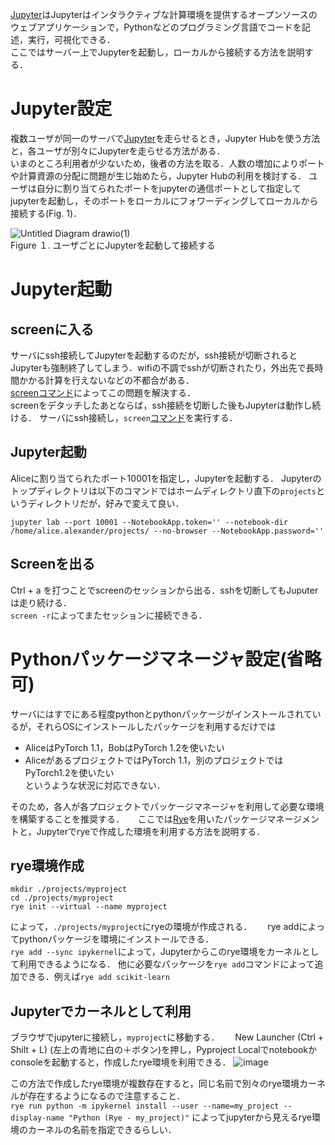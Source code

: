 [Jupyter](https://jupyter.org/)はJupyterはインタラクティブな計算環境を提供するオープンソースのウェブアプリケーションで，Pythonなどのプログラミング言語でコードを記述，実行，可視化できる．  
ここではサーバー上でJupyterを起動し，ローカルから接続する方法を説明する．

# Jupyter設定
複数ユーザが同一のサーバで[Jupyter](https://jupyter.org/)を走らせるとき，Jupyter Hubを使う方法と，各ユーザが別々にJupyterを走らせる方法がある．  
いまのところ利用者が少ないため，後者の方法を取る．人数の増加によりポートや計算資源の分配に問題が生じ始めたら，Jupyter Hubの利用を検討する．
ユーザは自分に割り当てられたポートをjupyterの通信ポートとして指定してjupyterを起動し，そのポートをローカルにフォワーディングしてローカルから接続する(Fig. 1)．

![Untitled Diagram drawio(1)](https://github.com/user-attachments/assets/85bac0bb-7fa0-4de3-9e1d-af6f6cab59c3)  
Figure １. ユーザごとにJupyterを起動して接続する

# Jupyter起動
## screenに入る
サーバにssh接続してJupyterを起動するのだが，ssh接続が切断されるとJupyterも強制終了してしまう．wifiの不調でsshが切断されたり，外出先で長時間かかる計算を行えないなどの不都合がある．  
[screenコマンド](https://qiita.com/hnishi/items/3190f2901f88e2594a5f)によってこの問題を解決する．  
screenをデタッチしたあとならば，ssh接続を切断した後もJupyterは動作し続ける．
サーバにssh接続し，```screen```[コマンド](https://qiita.com/hnishi/items/3190f2901f88e2594a5f)を実行する．

## Jupyter起動
Aliceに割り当てられたポート10001を指定し，Jupyterを起動する．
Jupyterのトップディレクトリは以下のコマンドではホームディレクトリ直下の```projects```というディレクトリだが，好みで変えて良い．
```
jupyter lab --port 10001 --NotebookApp.token='' --notebook-dir /home/alice.alexander/projects/ --no-browser --NotebookApp.password=''
```

## Screenを出る
Ctrl + a を打つことでscreenのセッションから出る．sshを切断してもJuputerは走り続ける．  
```screen -r```によってまたセッションに接続できる．

# Pythonパッケージマネージャ設定(省略可)
サーバにはすでにある程度pythonとpythonパッケージがインストールされているが，それらOSにインストールしたパッケージを利用するだけでは
- AliceはPyTorch 1.1，BobはPyTorch 1.2を使いたい
- AliceがあるプロジェクトではPyTorch 1.1，別のプロジェクトではPyTorch1.2を使いたい  
というような状況に対応できない．

そのため，各人が各プロジェクトでパッケージマネージャを利用して必要な環境を構築することを推奨する．  　
ここでは[Rye](https://rye.astral.sh/)を用いたパッケージマネージメントと，Jupyterでryeで作成した環境を利用する方法を説明する．

## rye環境作成
```
mkdir ./projects/myproject
cd ./projects/myproject
rye init --virtual --name myproject
```
によって，```./projects/myproject```にryeの環境が作成される．　　
rye addによってpythonパッケージを環境にインストールできる．  
```rye add --sync ipykernel```によって，Jupyterからこのrye環境をカーネルとして利用できるようになる．
他に必要なパッケージを```rye add```コマンドによって追加できる．例えば```rye add scikit-learn```

## Jupyterでカーネルとして利用
ブラウザでjupyterに接続し，```myproject```に移動する．　　
New Launcher (Ctrl + Shilt + L) (左上の青地に白の＋ボタン)を押し，Pyproject Localでnotebookかconsoleを起動すると，作成したrye環境を利用できる．
![image](https://github.com/user-attachments/assets/55d6584f-ee9c-4d16-92a3-38395916c857)

この方法で作成したrye環境が複数存在すると，同じ名前で別々のrye環境カーネルが存在するようになるので注意すること．  
```rye run python -m ipykernel install --user --name=my_project --display-name "Python (Rye - my_project)"```
によってjupyterから見えるrye環境のカーネルの名前を指定できるらしい．
